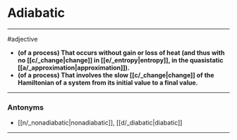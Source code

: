# Adiabatic
---
#adjective
- **(of a process) That occurs without gain or loss of heat (and thus with no [[c/_change|change]] in [[e/_entropy|entropy]], in the quasistatic [[a/_approximation|approximation]]).**
- **(of a process) That involves the slow [[c/_change|change]] of the Hamiltonian of a system from its initial value to a final value.**
---
### Antonyms
- [[n/_nonadiabatic|nonadiabatic]], [[d/_diabatic|diabatic]]
---
